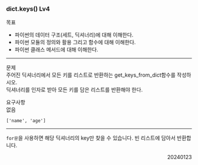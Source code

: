 ### dict.keys() Lv4
목표  
- 파이썬의 데이터 구조(세트, 딕셔너리)에 대해 이해한다.
- 파이썬 모듈의 정의와 활용 그리고 함수에 대해 이해한다.
- 파이썬 클래스 메서드에 대해 이해한다.
---
문제  
주어진 딕셔너리에서 모든 키를 리스트로 반환하는 get_keys_from_dict함수를 작성하시오.  
딕셔너리를 인자로 받아 모든 키를 담은 리스트를 반환해야 한다.  

요구사항  
없음
```
['name', 'age']
```
---
`for문`을 사용하면 해당 딕셔너리의 key만 찾을 수 있습니다.  빈 리스트에 담아서 반환합니다.
<div style="text-align: right">20240123</div>